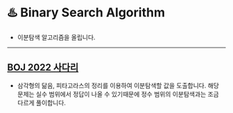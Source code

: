 # ♨️ Binary Search Algorithm

- 이분탐색 알고리즘을 올립니다.

---
## [BOJ 2022 사다리](https://daisy-day.tistory.com/154)
* 삼각형의 닮음, 피타고라스의 정리를 이용하여 이분탐색할 값을 도출합니다. 해당 문제는 실수 범위에서 정답이 나올 수 있기때문에 정수 범위의 이분탐색과는 조금 다르게 풀이합니다.
